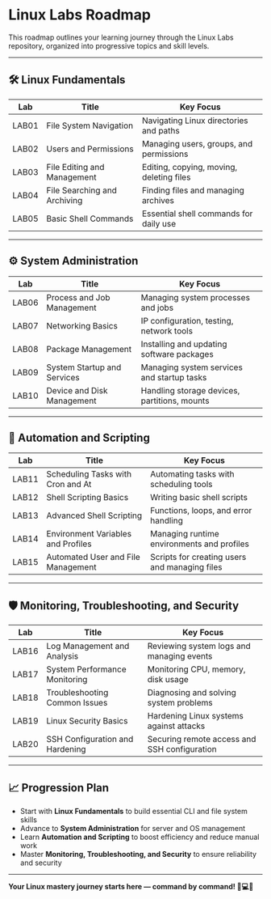 # Linux Labs Roadmap

This roadmap outlines your learning journey through the Linux Labs repository, organized into progressive topics and skill levels.

---

## 🛠️ Linux Fundamentals

| Lab | Title                          | Key Focus                                    |
|-----|---------------------------------|----------------------------------------------|
| LAB01 | File System Navigation         | Navigating Linux directories and paths       |
| LAB02 | Users and Permissions           | Managing users, groups, and permissions      |
| LAB03 | File Editing and Management     | Editing, copying, moving, deleting files     |
| LAB04 | File Searching and Archiving    | Finding files and managing archives          |
| LAB05 | Basic Shell Commands            | Essential shell commands for daily use       |

---

## ⚙️ System Administration

| Lab | Title                          | Key Focus                                    |
|-----|---------------------------------|----------------------------------------------|
| LAB06 | Process and Job Management       | Managing system processes and jobs           |
| LAB07 | Networking Basics                | IP configuration, testing, network tools     |
| LAB08 | Package Management               | Installing and updating software packages    |
| LAB09 | System Startup and Services      | Managing system services and startup tasks   |
| LAB10 | Device and Disk Management       | Handling storage devices, partitions, mounts |

---

## 🤖 Automation and Scripting

| Lab | Title                          | Key Focus                                    |
|-----|---------------------------------|----------------------------------------------|
| LAB11 | Scheduling Tasks with Cron and At | Automating tasks with scheduling tools       |
| LAB12 | Shell Scripting Basics           | Writing basic shell scripts                  |
| LAB13 | Advanced Shell Scripting         | Functions, loops, and error handling         |
| LAB14 | Environment Variables and Profiles | Managing runtime environments and profiles  |
| LAB15 | Automated User and File Management | Scripts for creating users and managing files |

---

## 🛡️ Monitoring, Troubleshooting, and Security

| Lab | Title                          | Key Focus                                    |
|-----|---------------------------------|----------------------------------------------|
| LAB16 | Log Management and Analysis      | Reviewing system logs and managing events    |
| LAB17 | System Performance Monitoring    | Monitoring CPU, memory, disk usage           |
| LAB18 | Troubleshooting Common Issues    | Diagnosing and solving system problems       |
| LAB19 | Linux Security Basics            | Hardening Linux systems against attacks      |
| LAB20 | SSH Configuration and Hardening  | Securing remote access and SSH configuration |

---

## 📈 Progression Plan

- Start with **Linux Fundamentals** to build essential CLI and file system skills
- Advance to **System Administration** for server and OS management
- Learn **Automation and Scripting** to boost efficiency and reduce manual work
- Master **Monitoring, Troubleshooting, and Security** to ensure reliability and security

---

**Your Linux mastery journey starts here — command by command! 🐧💻🚀**

